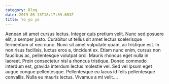 ```yaml
---
category: Blog
date: 2019-05-13T18:17:59.603Z
title: Yo yo yo
---
```

Aenean sit amet cursus lectus. Integer quis pretium velit. Nunc sed posuere elit, a semper justo. Curabitur ut tellus sit amet lectus scelerisque fermentum ut nec nunc. Nunc sit amet vulputate quam, ac tristique est. In non risus facilisis, luctus eros a, tincidunt ex. Etiam nunc enim, cursus non faucibus ac, pellentesque volutpat orci. Mauris rhoncus eget nulla in laoreet. Proin consectetur nisl a rhoncus tristique. Donec commodo interdum est, gravida interdum lectus molestie vel. Sed vel ipsum eget augue congue pellentesque. Pellentesque eu lacus id felis pellentesque convallis. Nulla eu mauris lectus. Vivamus a mi velit....
